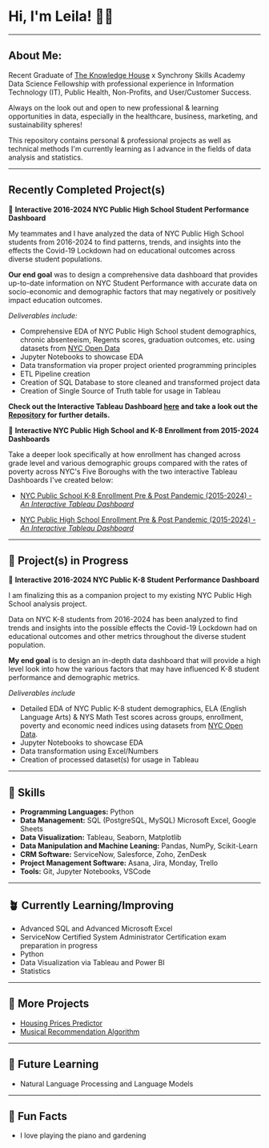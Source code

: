 # Hi, I'm Leila! 👋🏾
___

## About Me: 
Recent Graduate of [The Knowledge House](https://www.theknowledgehouse.org/technology_fellowship/) x Synchrony Skills Academy Data Science Fellowship with professional experience in Information Technology (IT), Public Health, Non-Profits, and User/Customer Success. 

Always on the look out and open to new professional & learning opportunities in data, especially in the healthcare, business, marketing, and sustainability spheres!

This repository contains personal & professional projects as well as technical methods I'm currently learning as I advance in the fields of data analysis and statistics.
___

## Recently Completed Project(s)

🗽 **Interactive 2016-2024 NYC Public High School Student Performance Dashboard**

My teammates and I have analyzed the data of NYC Public High School students from 2016-2024 to find patterns, trends, and insights into the effects the Covid-19 Lockdown had on educational outcomes across diverse student populations.

**Our end goal** was to design a comprehensive data dashboard that provides up-to-date information on NYC Student Performance with accurate data on socio-economic and demographic factors that may negatively or positively impact education outcomes. 

*Deliverables include:*

* Comprehensive EDA of NYC Public High School student demographics, chronic absenteeism, Regents scores, graduation outcomes, etc. using datasets from [NYC Open Data](https://opendata.cityofnewyork.us/)
* Jupyter Notebooks to showcase EDA
* Data transformation via proper project oriented programming principles
* ETL Pipeline creation 
* Creation of SQL Database to store cleaned and transformed project data
* Creation of Single Source of Truth table for usage in Tableau

**Check out the Interactive Tableau Dashboard [here](https://public.tableau.com/app/profile/rosselyn.oliva/viz/HighSchoolStudentPerformanceinNYC/Dashboard1) and take a look out the [Repository](https://github.com/thetechleila/NYC-Public-High-School-Student-Performance-2016-to-2024) for further details.**

🏫 **Interactive NYC Public High School and K-8 Enrollment from 2015-2024 Dashboards**

Take a deeper look specifically at how enrollment has changed across grade level and various demographic groups compared with the rates of poverty across NYC's Five Boroughs with the two interactive Tableau Dashboards I've created below:

* [NYC Public School K-8 Enrollment Pre & Post Pandemic (2015-2024) - _An Interactive Tableau Dashboard_](https://public.tableau.com/views/NYCPublicSchoolK-8EnrollmentPrePostPandmic2015-2024/NYCK-8EnrollmentPrePostPandemic2015-2024?:language=en-US&:sid=&:redirect=auth&:display_count=n&:origin=viz_share_link)
  
* [NYC Public High School Enrollment Pre & Post Pandemic (2015-2024) - _An Interactive Tableau Dashboard_](https://public.tableau.com/app/profile/leila.stambuli/viz/NYCPublicHighSchoolEnrollmentPrePostPandemic2015-2024/NYCPublicHighSchoolEnrollmentPrePostPandemic2015-2026)

___

## 🛫 Project(s) in Progress

🍎 **Interactive 2016-2024 NYC Public K-8 Student Performance Dashboard**

I am finalizing this as a companion project to my existing NYC Public High School analysis project.

Data on NYC K-8 students from 2016-2024 has been analyzed to find trends and insights into the possible effects the Covid-19 Lockdown had on educational outcomes and other metrics throughout the diverse student population.

**My end goal** is to design an in-depth data dashboard that will provide a high level look into how the various factors that may have influenced K-8 student performance and demographic metrics. 

*Deliverables include*

* Detailed EDA of NYC Public K-8 student demographics, ELA (English Language Arts) & NYS Math Test scores across groups, enrollment, poverty and economic need indices using datasets from [NYC Open Data](https://opendata.cityofnewyork.us/).
* Jupyter Notebooks to showcase EDA
* Data transformation using Excel/Numbers 
* Creation of processed dataset(s) for usage in Tableau
___
##  🧰 Skills
* **Programming Languages:** Python
* **Data Management:** SQL (PostgreSQL, MySQL) Microsoft Excel, Google Sheets
* **Data Visualization:** Tableau, Seaborn, Matplotlib
* **Data Manipulation and Machine Leaning:** Pandas, NumPy, Scikit-Learn
* **CRM Software:** ServiceNow, Salesforce, Zoho, ZenDesk
* **Project Management Software:** Asana, Jira, Monday, Trello
* **Tools:** Git, Jupyter Notebooks, VSCode
___
## 🪴 Currently Learning/Improving
* Advanced SQL and Advanced Microsoft Excel
* ServiceNow Certified System Administrator Certification exam preparation in progress
* Python
* Data Visualization via Tableau and Power BI
* Statistics
___
## 🌟 More Projects
* [Housing Prices Predictor](https://github.com/thetechleila/Housing-Prices-Predictor)
* [Musical Recommendation Algorithm](https://github.com/thetechleila/Music-Recommendation-Algorithm)
___
## 💫 Future Learning
* Natural Language Processing and Language Models
___
## 🎡 Fun Facts
* I love playing the piano and gardening
